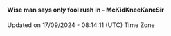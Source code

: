 #### Wise man says only fool rush in - McKidKneeKaneSir
Updated on 17/09/2024 - 08:14:11 (UTC) Time Zone
